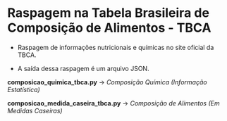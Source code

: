 # Raspagem na Tabela Brasileira de Composição de Alimentos - TBCA
- Raspagem de informações nutricionais e químicas no site oficial da TBCA.

- A saída dessa raspagem é um arquivo JSON.

**composicao_quimica_tbca.py** -> *Composição Química (Informação Estatística)*

**composicao_medida_caseira_tbca.py** -> *Composição de Alimentos (Em Medidas Caseiras)*
